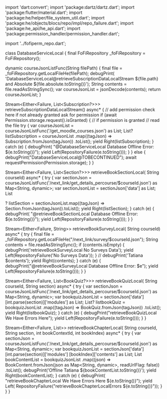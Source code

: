 import 'dart:convert';
import 'package:dartz/dartz.dart';
import 'package:flutter/material.dart';
import 'package:he/helper/file_system_util.dart';
import 'package:he/objects/blocs/repo/impl/repo_failure.dart';
import 'package:he_api/he_api.dart';
import 'package:permission_handler/permission_handler.dart';

import '../fofiperm_repo.dart';

class DatabaseServiceLocal {
final FoFiRepository _foFiRepository = FoFiRepository();

dynamic courseJsonListFunc(String filePath) {
final file = _foFiRepository.getLocalFileHe(filePath);
debugPrint(
'DatabaseServiceLocal@retrieveSubscriptionDataLocalStream ${file.path} and Absolute ${file.absolute.toString()}');
String contents = file.readAsStringSync();
var courseJsonList = jsonDecode(contents);
return courseJsonList;
}

Stream<Either<Failure, List<Subscription?>>>
retrieveSubscriptionDataLocalStream() async* {
// add permission check here if not already granted ask for permission
if (await Permission.storage.request().isGranted) {
// if permission is granted
// read the file
try {
var courseJsonList =
courseJsonListFunc('/get_moodle_courses.json') as List;
List<Subscription>? listSubscription = courseJsonList
.map((tagJson) => Subscription.fromJson(tagJson))
.toList();
yield Right(listSubscription);
} catch (e) {
debugPrint(
"@DatabaseServiceLocal Database Offline Error: ${e.toString()}");
yield Left(RepositoryFailure(e.toString()));
}
} else {
debugPrint("DatabaseServiceLocal@TOBECONTINUED");
await requestPermission(Permission.storage);
}
}

Stream<Either<Failure, List<Section?>>> retrieveBookSectionLocal(
String courseId) async* {
try {
var sectionJson =
courseJsonListFunc('/next_link/get_details_percourse/$courseId.json')
as Map<String, dynamic>;
var sectionJsonList = sectionJson['data'] as List;
List<Section>? listSection =
sectionJsonList.map((tagJson) => Section.fromJson(tagJson)).toList();
yield Right(listSection);
} catch (e) {
debugPrint(
"@retrieveBookSectionLocal Database Offline Error: ${e.toString()}");
yield Left(RepositoryFailure(e.toString()));
}
}

Stream<Either<Failure, String>> retrieveBookSurveyLocal(
String courseId) async* {
try {
final file =
_foFiRepository.getLocalFileHe("/next_link/survey/$courseId.json");
String contents = file.readAsStringSync();
if (contents.isEmpty) {
debugPrint('retrieveBookSurveyLocal No Surveys Data');
yield Left(RepositoryFailure('No Surveys Data'));
}
// debugPrint('Tatiana $contents');
yield Right(contents);
} catch (e) {
debugPrint("@retrieveBookSurveyLocal Database Offline Error: $e");
yield Left(RepositoryFailure(e.toString()));
}
}

Stream<Either<Failure, List<BookQuiz?>>> retrieveBookQuizLocal(
String courseId, String section) async* {
try {
var sectionJson =
courseJsonListFunc('/next_link/get_details_percourse/$courseId.json')
as Map<String, dynamic>;
var bookquizJsonList =
sectionJson['data'][int.parse(section)]['modules'] as List;
List<BookQuiz>? listbookQuiz = bookquizJsonList
.map((tagJson) => BookQuiz.fromJson(tagJson))
.toList();
yield Right(listbookQuiz);
} catch (e) {
debugPrint("retrieveBookQuizLocal We Have Errors Here");
yield Left(RepositoryFailure(e.toString()));
}
}

Stream<Either<Failure, List<BookContent>>> retrieveBookChapterLocal(
String courseId,
String section,
int bookContextId,
int bookIndex) async* {
try {
var sectionJson =
courseJsonListFunc('/next_link/get_details_percourse/$courseId.json')
as Map<String, dynamic>;
var bookquizJsonList = sectionJson['data'][int.parse(section)]['modules']
[bookIndex]['contents'] as List;
List<BookContent> bookContentList = bookquizJsonList
.map((json) => BookContent.fromJson(json as Map<String, dynamic>,
readUrlFlag: false))
.toList();
debugPrint('Offline Tatiana ${bookContentList.toString()}');
yield Right(bookContentList);
} catch (e) {
debugPrint(
"retrieveBookChapterLocal We Have Errors Here ${e.toString()}");
yield Left(
RepositoryFailure("retrieveBookChapterLocalErrors ${e.toString()}"));
}
}
}
